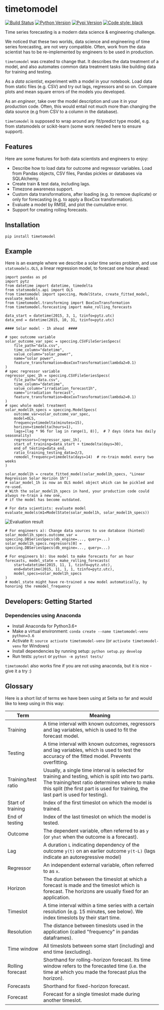 # timetomodel

[![Build Status](https://travis-ci.com/SeitaBV/timetomodel.svg?branch=master)](https://travis-ci.com/SeitaBV/timetomodel)
[![Python Version](https://img.shields.io/pypi/pyversions/timetomodel.svg)](https://pypi.python.org/pypi/timetomodel)
[![Pypi Version](https://img.shields.io/pypi/v/timetomodel.svg)](https://pypi.python.org/pypi/timetomodel)
[![Code style: black](https://img.shields.io/badge/code%20style-black-000000.svg)](https://github.com/psf/black)

Time series forecasting is a modern data science & engineering challenge.

We noticed that these two worlds, data science and engineering of time series forecasting, are not very compatible. Often, work from the data scientist has to be re-implemented by engineers to be used in production. 

`timetomodel` was created to change that. It describes the data treatment of a model, and also automates common data treatment tasks like building data for training and testing.

As a *data scientist*, experiment with a model in your notebook. Load data from static files (e.g. CSV) and try out lags, regressors and so on. Compare plots and mean square errors of the models you developed.

As an *engineer*, take over the model description and use it in your production code. Often, this would entail not much more than changing the data source (e.g from CSV to a column in the database).

`timetomodel` is supposed to wrap around any fit/predict type model, e.g. from statsmodels or scikit-learn (some work needed here to ensure support).


## Features

Here are some features for both data scientists and engineers to enjoy:

* Describe how to load data for outcome and regressor variables. Load from Pandas objects, CSV files, Pandas pickles or databases via SQLAlchemy.
* Create train & test data, including lags.
* Timezone awareness support.
* Custom data transformations, after loading (e.g. to remove duplicate) or only for forecasting (e.g. to apply a BoxCox transformation).
* Evaluate a model by RMSE, and plot the cumulative error.
* Support for creating rolling forecasts.


## Installation

``pip install timetomodel``

## Example

Here is an example where we describe a solar time series problem, and use ``statsmodels.OLS``, a linear regression model, to forecast one hour ahead:

    import pandas as pd
    import pytz
    from datetime import datetime, timedelta
    from statsmodels.api import OLS
    from timetomodel import speccing, ModelState, create_fitted_model, evaluate_models
    from timetomodel.transforming import BoxCoxTransformation
    from timetomodel.forecasting import make_rolling_forecasts

    data_start = datetime(2015, 3, 1, tzinfo=pytz.utc)
    data_end = datetime(2015, 10, 31, tzinfo=pytz.utc)
    
    #### Solar model - 1h ahead  ####

    # spec outcome variable
    solar_outcome_var_spec = speccing.CSVFileSeriesSpecs(
        file_path="data.csv",
        time_column="datetime",
        value_column="solar_power",
        name="solar power",
        feature_transformation=BoxCoxTransformation(lambda2=0.1)
    )
    # spec regressor variable
    regressor_spec_1h = speccing.CSVFileSeriesSpecs(
        file_path="data.csv",
        time_column="datetime",
        value_column="irradiation_forecast1h",
        name="irradiation forecast",
        feature_transformation=BoxCoxTransformation(lambda2=0.1)
    )
    # spec whole model treatment
    solar_model1h_specs = speccing.ModelSpecs(
        outcome_var=solar_outcome_var_spec,
        model=OLS,
        frequency=timedelta(minutes=15),
        horizon=timedelta(hours=1),
        lags=[lag * 96 for lag in range(1, 8)],  # 7 days (data has daily seasonality)
        regressors=[regressor_spec_1h],
        start_of_training=data_start + timedelta(days=30),
        end_of_testing=data_end,
        ratio_training_testing_data=2/3,
        remodel_frequency=timedelta(days=14)  # re-train model every two weeks
    )

    solar_model1h = create_fitted_model(solar_model1h_specs, "Linear Regression Solar Horizon 1h")
    # solar_model_1h is now an OLS model object which can be pickled and re-used.
    # With the solar_model1h_specs in hand, your production code could always re-train a new one,
    # if the model has become outdated. 
    
    # For data scientists: evaluate model
    evaluate_models(m1=ModelState(solar_model1h, solar_model1h_specs))

![Evaluation result](img/solar-forecast-evaluation.png)
    
    # For engineers a): Change data sources to use database (hinted)
    solar_model1h_specs.outcome_var = speccing.DBSeriesSpecs(db_engine=..., query=...)
    solar_model1h_specs.regressors[0] = speccing.DBSeriesSpecs(db_engine=..., query=...)
    
    # For engineers b): Use model to make forecasts for an hour
    forecasts, model_state = make_rolling_forecasts(
        start=datetime(2015, 11, 1, tzinfo=pytz.utc),
        end=datetime(2015, 11, 1, 1, tzinfo=pytz.utc),
        model_specs=solar_model1h_specs
    )
    # model_state might have re-trained a new model automatically, by honoring the remodel_frequency

## Developers: Getting Started

### Dependencies using Anaconda

* Install Anaconda for Python3.6+
* Make a virtual environment: `conda create --name timetomodel-venv python=3.6`
* Activate it: `source activate timetomodel-venv` (or `activate timetomodel-venv` for Windows)
* Install dependencies by running setup: `python setup.py develop`
* Run tests: `pytest` or `python -m pytest tests/`

`timetomodel` also works fine if you are not using anaconda, but it is nice - give it a try :)


## Glossary

Here is a short list of terms we have been using at Seita so far and would like to keep using in this way:

Term                | Meaning
---                 | ---
Training            | A time interval with known outcomes, regressors and lag variables, which is used to fit the forecast model.
Testing             | A time interval with known outcomes, regressors and lag variables, which is used to test the accuracy of the fitted model. Prevents overfitting.
Training/test ratio | Usually, a single time interval is selected for training and testing, which is split into two parts. The training/test ratio determines where to make this split (the first part is used for training, the last part is used for testing).
Start of training   | Index of the first timeslot on which the model is trained.
End of testing      | Index of the last timeslot on which the model is tested.
Outcome             | The dependent variable, often referred to as `y` (or `yhat` when the outcome is a forecast).
Lag                 | A duration `L` indicating dependency of the outcome `y(t)` on an earlier outcome `y(t-L)` (lags indicate an autoregressive model)
Regressor           | An independent external variable, often referred to as `x`.
Horizon				| The duration between the timeslot at which a forecast is made and the timeslot which is forecast. The horizons are usually fixed for an application. 
Timeslot			| A time interval within a time series with a certain resolution (e.g. 15 minutes, see below). We index timeslots by their start time.
Resolution			| The distance between timeslots used in the application (called "frequency" in pandas dataframes).
Time window			| All timeslots between some start (including) and end time (excluding).
Rolling forecast	| Shorthand for rolling-horizon forecast. Its time window refers to the forecasted time (i.e. the time at which you made the forecast plus the horizon). 
Forecasts			| Shorthand for fixed-horizon forecast.  
Forecast			| Forecast for a single timeslot made during another timeslot.

